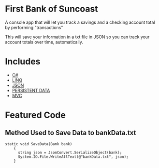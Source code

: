# First Bank of Suncoast

A console app that will let you track a savings and a checking account total by performing "transactions"

This will save your information in a txt file in JSON so you can track your account totals over time, automatically.

# Includes

- [C#](https://docs.microsoft.com/en-us/dotnet/csharp/)
- [LINQ](https://docs.microsoft.com/en-us/dotnet/csharp/programming-guide/concepts/linq/)
- [JSON](https://www.json.org/json-en.html)
- [PERSISTENT DATA](https://docs.microsoft.com/en-us/dotnet/csharp/programming-guide/concepts/serialization/walkthrough-persisting-an-object-in-visual-studio)
- [MVC](https://dotnet.microsoft.com/apps/aspnet/mvc)

# Featured Code

## Method Used to Save Data to bankData.txt

```JSX
static void SaveData(Bank bank)
    {
      string json = JsonConvert.SerializeObject(bank);
      System.IO.File.WriteAllText(@"bankData.txt", json);
    }
```
